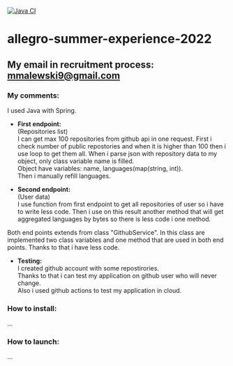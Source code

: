 [![Java CI](https://github.com/marcelmalewski/allegro-summer-experience-2022/actions/workflows/gradle.yml/badge.svg)](https://github.com/marcelmalewski/allegro-summer-experience-2022/actions/workflows/gradle.yml)

# allegro-summer-experience-2022
My email in recruitment process: mmalewski9@gmail.com
---
### My comments:
I used Java with Spring.

* **First endpoint:**  
  (Repositories list)  
  I can get max 100 repositories from github api in one request.
  First i check number of public repostories and when it is higher than 100 then i use loop to get them all.
  When i parse json with repository data to my object, only class variable name is filled.  
  Object have variables: name, languages(map(string, int)).  
  Then i manually refill languages.
  
* **Second endpoint:**  
  (User data)  
  I use function from first endpoint to get all repositories of user so i have to write less code.
  Then i use on this result another method that will get aggregated languages by bytes so there is less code i one method.

Both end points extends from class "GithubService".
In this class are implemented two class variables and one method that are used in both end points.
Thanks to that i have less code.  

* **Testing:**  
  I created github account with some repostirories.  
  Thanks to that i can test my application on github user who will never change.  
  Also i used github actions to test my application in cloud.  

### How to install:
...

### How to launch:
...
